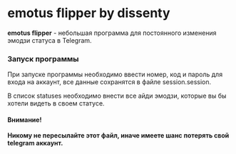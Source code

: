 # emotus flipper by dissenty
**emotus flipper** - небольшая программа для постоянного изменения эмодзи статуса в Telegram.

### Запуск программы

При запуске программы необходимо ввести номер, код и пароль для входа на аккаунт, все данные сохранятся в файле session.session.

В список statuses необходимо внести все айди эмодзи, которые вы бы хотели видеть в своем статусе.
#### Внимание!

**Никому не пересылайте этот файл, иначе имеете шанс потерять свой telegram аккаунт.**